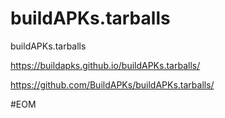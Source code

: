 # buildAPKs.tarballs
buildAPKs.tarballs

https://buildapks.github.io/buildAPKs.tarballs/

https://github.com/BuildAPKs/buildAPKs.tarballs/

#EOM
